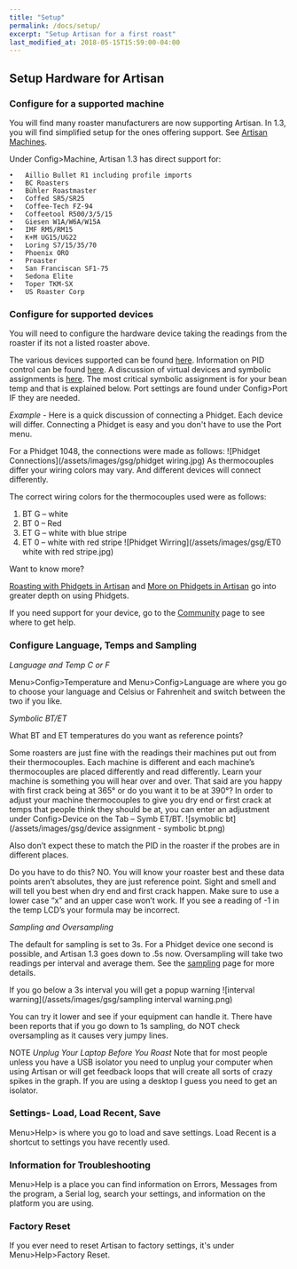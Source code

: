 ```yaml
---
title: "Setup"
permalink: /docs/setup/
excerpt: "Setup Artisan for a first roast"
last_modified_at: 2018-05-15T15:59:00-04:00
---
```


## Setup Hardware for Artisan

### Configure for a supported machine

You will find many roaster manufacturers are now supporting Artisan.  In 1.3, you will find simplified setup for the ones offering support.  See [Artisan Machines](https://artisan-scope.org/machines/).

Under Config>Machine, Artisan 1.3 has direct support for:

	•	Aillio Bullet R1 including profile imports
	•	BC Roasters
	•	Bühler Roastmaster
	•	Coffed SR5/SR25
	•	Coffee-Tech FZ-94
	•	Coffeetool R500/3/5/15
	•	Giesen W1A/W6A/W15A
	•	IMF RM5/RM15
	•	K+M UG15/UG22
	•	Loring S7/15/35/70
	•	Phoenix ORO
	•	Proaster
	•	San Franciscan SF1-75
	•	Sedona Elite
	•	Toper TKM-SX
	•	US Roaster Corp

### Configure for supported devices

You will need to configure the hardware device taking the readings from the roaster if its not a listed roaster above.  

The various devices supported can be found [here](https://artisan-roasterscope.blogspot.com/2013/06/device-selection.html). Information on PID control can be found [here](https://artisan-roasterscope.blogspot.com/2016/11/pid-control.html).  A discussion of virtual devices and symbolic assignments is [here](https://artisan-roasterscope.blogspot.com/2014/04/virtual-devices-and-symbolic-assignments.html). The most critical symbolic assignment is for your bean temp and that is explained below.
Port settings are found under Config>Port IF they are needed.

*Example* - Here is a quick discussion of connecting a Phidget.  Each device will differ. Connecting a Phidget is easy and you don't have to use the Port menu.  

For a Phidget 1048, the connections were made as follows:
![Phidget Connections](/assets/images/gsg/phidget wiring.jpg) As thermocouples differ your wiring colors may vary.  And different devices will connect differently.

The correct wiring colors for the thermocouples used were as follows:

1. BT G – white
2. BT 0 – Red
3. ET G – white with blue stripe
4. ET 0 – white with red stripe
![Phidget Wirring](/assets/images/gsg/ET0 white with red stripe.jpg)


Want to know more?

[Roasting with Phidgets in Artisan](https://artisan-roasterscope.blogspot.com/2017/12/roasting-with-phidgets.html) and [More on Phidgets in Artisan](https://artisan-roasterscope.blogspot.de/2017/12/more-phidgets.html) go into greater depth on using Phidgets.  

If you need support for your device, go to the [Community](https://artisan-scope.org/docs/community/) page to see where to get help.  


### Configure Language, Temps and Sampling

*Language and Temp C or F*

Menu>Config>Temperature and Menu>Config>Language are where you go to choose your language and Celsius or Fahrenheit and switch between the two if you like.  

*Symbolic BT/ET*

What BT and ET temperatures do you want as reference points?

Some roasters are just fine with the readings their machines put out from their thermocouples.  Each machine is different and each machine’s thermocouples are placed differently and read differently.  Learn your machine is something you will hear over and over.  That said are you happy with first crack being at 365° or do you want it to be at 390°?  In order to adjust your machine thermocouples to give you dry end or first crack at temps that people think they should be at, you can enter an adjustment under Config>Device on the Tab – Symb ET/BT.  ![symoblic bt](/assets/images/gsg/device assignment - symbolic bt.png)


Also don’t expect these to match the PID in the roaster if the probes are in different places.

Do you have to do this? NO.    You will know your roaster best and these data points aren’t absolutes, they are just reference point.  Sight and smell and will tell you best when dry end and first crack happen.  Make sure to use a lower case “x” and an upper case won’t work.  If you see a reading of -1 in the temp LCD’s your formula may be incorrect.

*Sampling and Oversampling*

The default for sampling is set to 3s.  For a Phidget device one second is possible, and Artisan 1.3 goes down to .5s now.  Oversampling will take two readings per interval and average them.  See the [sampling](https://artisan-scope.org/docs/sampling/) page for more details.  

If you go below a 3s interval you will get a popup warning ![interval warning](/assets/images/gsg/sampling interval warning.png)


You can try it lower and see if your equipment can handle it.  There have been reports that if you go down to 1s sampling, do NOT check oversampling as it causes very jumpy lines.  



NOTE *Unplug Your Laptop Before You Roast*
Note that for most people unless you have a USB isolator you need to unplug your computer when using Artisan or will get feedback loops that will create all sorts of crazy spikes in the graph.  If you are using a desktop I guess you need to get an isolator.  

### Settings- Load, Load Recent, Save

Menu>Help> is where you go to load and save settings.  Load Recent is a shortcut to settings you have recently used.  

### Information for Troubleshooting

Menu>Help is a place you can find information on Errors, Messages from the program, a Serial log, search your settings, and information on the platform you are using.  

### Factory Reset

If you ever need to reset Artisan to factory settings, it's under Menu>Help>Factory Reset.  
